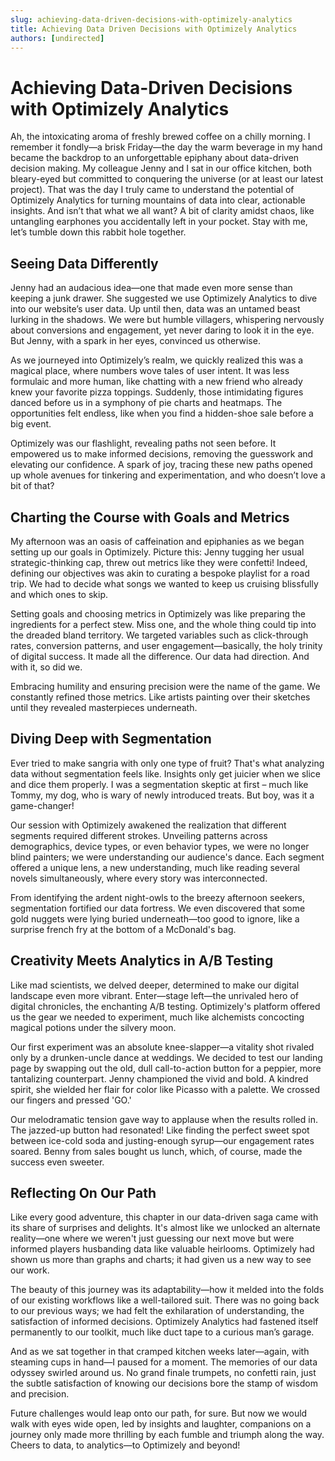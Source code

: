 ```yaml
---
slug: achieving-data-driven-decisions-with-optimizely-analytics
title: Achieving Data Driven Decisions with Optimizely Analytics
authors: [undirected]
---
```



# Achieving Data-Driven Decisions with Optimizely Analytics

Ah, the intoxicating aroma of freshly brewed coffee on a chilly morning. I remember it fondly—a brisk Friday—the day the warm beverage in my hand became the backdrop to an unforgettable epiphany about data-driven decision making. My colleague Jenny and I sat in our office kitchen, both bleary-eyed but committed to conquering the universe (or at least our latest project). That was the day I truly came to understand the potential of Optimizely Analytics for turning mountains of data into clear, actionable insights. And isn’t that what we all want? A bit of clarity amidst chaos, like untangling earphones you accidentally left in your pocket. Stay with me, let’s tumble down this rabbit hole together.

## Seeing Data Differently

Jenny had an audacious idea—one that made even more sense than keeping a junk drawer. She suggested we use Optimizely Analytics to dive into our website’s user data. Up until then, data was an untamed beast lurking in the shadows. We were but humble villagers, whispering nervously about conversions and engagement, yet never daring to look it in the eye. But Jenny, with a spark in her eyes, convinced us otherwise.

As we journeyed into Optimizely’s realm, we quickly realized this was a magical place, where numbers wove tales of user intent. It was less formulaic and more human, like chatting with a new friend who already knew your favorite pizza toppings. Suddenly, those intimidating figures danced before us in a symphony of pie charts and heatmaps. The opportunities felt endless, like when you find a hidden-shoe sale before a big event. 

Optimizely was our flashlight, revealing paths not seen before. It empowered us to make informed decisions, removing the guesswork and elevating our confidence. A spark of joy, tracing these new paths opened up whole avenues for tinkering and experimentation, and who doesn’t love a bit of that?

## Charting the Course with Goals and Metrics

My afternoon was an oasis of caffeination and epiphanies as we began setting up our goals in Optimizely. Picture this: Jenny tugging her usual strategic-thinking cap, threw out metrics like they were confetti! Indeed, defining our objectives was akin to curating a bespoke playlist for a road trip. We had to decide what songs we wanted to keep us cruising blissfully and which ones to skip. 

Setting goals and choosing metrics in Optimizely was like preparing the ingredients for a perfect stew. Miss one, and the whole thing could tip into the dreaded bland territory. We targeted variables such as click-through rates, conversion patterns, and user engagement—basically, the holy trinity of digital success. It made all the difference. Our data had direction. And with it, so did we.

Embracing humility and ensuring precision were the name of the game. We constantly refined those metrics. Like artists painting over their sketches until they revealed masterpieces underneath. 

## Diving Deep with Segmentation

Ever tried to make sangria with only one type of fruit? That's what analyzing data without segmentation feels like. Insights only get juicier when we slice and dice them properly. I was a segmentation skeptic at first – much like Tommy, my dog, who is wary of newly introduced treats. But boy, was it a game-changer! 

Our session with Optimizely awakened the realization that different segments required different strokes. Unveiling patterns across demographics, device types, or even behavior types, we were no longer blind painters; we were understanding our audience's dance. Each segment offered a unique lens, a new understanding, much like reading several novels simultaneously, where every story was interconnected.

From identifying the ardent night-owls to the breezy afternoon seekers, segmentation fortified our data fortress. We even discovered that some gold nuggets were lying buried underneath—too good to ignore, like a surprise french fry at the bottom of a McDonald's bag. 

## Creativity Meets Analytics in A/B Testing

Like mad scientists, we delved deeper, determined to make our digital landscape even more vibrant. Enter—stage left—the unrivaled hero of digital chronicles, the enchanting A/B testing. Optimizely's platform offered us the gear we needed to experiment, much like alchemists concocting magical potions under the silvery moon.

Our first experiment was an absolute knee-slapper—a vitality shot rivaled only by a drunken-uncle dance at weddings. We decided to test our landing page by swapping out the old, dull call-to-action button for a peppier, more tantalizing counterpart. Jenny championed the vivid and bold. A kindred spirit, she wielded her flair for color like Picasso with a palette. We crossed our fingers and pressed 'GO.'

Our melodramatic tension gave way to applause when the results rolled in. The jazzed-up button had resonated! Like finding the perfect sweet spot between ice-cold soda and justing-enough syrup—our engagement rates soared. Benny from sales bought us lunch, which, of course, made the success even sweeter.

## Reflecting On Our Path

Like every good adventure, this chapter in our data-driven saga came with its share of surprises and delights. It's almost like we unlocked an alternate reality—one where we weren't just guessing our next move but were informed players husbanding data like valuable heirlooms. Optimizely had shown us more than graphs and charts; it had given us a new way to see our work.

The beauty of this journey was its adaptability—how it melded into the folds of our existing workflows like a well-tailored suit. There was no going back to our previous ways; we had felt the exhilaration of understanding, the satisfaction of informed decisions. Optimizely Analytics had fastened itself permanently to our toolkit, much like duct tape to a curious man’s garage.

And as we sat together in that cramped kitchen weeks later—again, with steaming cups in hand—I paused for a moment. The memories of our data odyssey swirled around us. No grand finale trumpets, no confetti rain, just the subtle satisfaction of knowing our decisions bore the stamp of wisdom and precision.

Future challenges would leap onto our path, for sure. But now we would walk with eyes wide open, led by insights and laughter, companions on a journey only made more thrilling by each fumble and triumph along the way. Cheers to data, to analytics—to Optimizely and beyond!